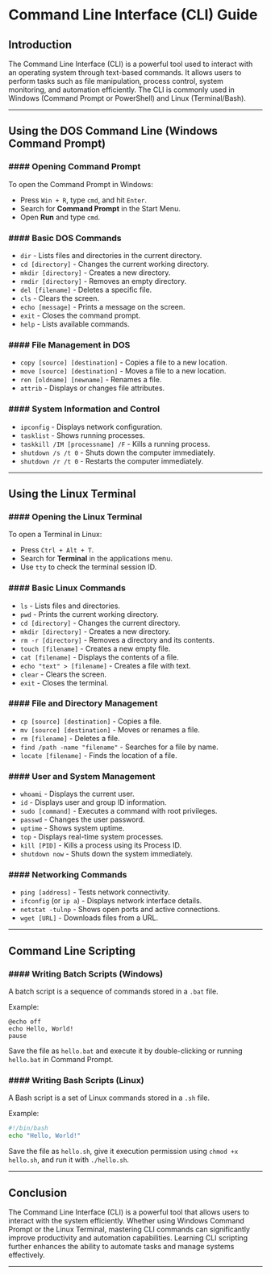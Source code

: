 # Command Line Interface (CLI) Guide

## Introduction
The Command Line Interface (CLI) is a powerful tool used to interact with an operating system through text-based commands. It allows users to perform tasks such as file manipulation, process control, system monitoring, and automation efficiently. The CLI is commonly used in Windows (Command Prompt or PowerShell) and Linux (Terminal/Bash).

---

## Using the DOS Command Line (Windows Command Prompt)

### #### Opening Command Prompt
To open the Command Prompt in Windows:
- Press `Win + R`, type `cmd`, and hit `Enter`.
- Search for **Command Prompt** in the Start Menu.
- Open **Run** and type `cmd`.

### #### Basic DOS Commands

- `dir` - Lists files and directories in the current directory.
- `cd [directory]` - Changes the current working directory.
- `mkdir [directory]` - Creates a new directory.
- `rmdir [directory]` - Removes an empty directory.
- `del [filename]` - Deletes a specific file.
- `cls` - Clears the screen.
- `echo [message]` - Prints a message on the screen.
- `exit` - Closes the command prompt.
- `help` - Lists available commands.

### #### File Management in DOS
- `copy [source] [destination]` - Copies a file to a new location.
- `move [source] [destination]` - Moves a file to a new location.
- `ren [oldname] [newname]` - Renames a file.
- `attrib` - Displays or changes file attributes.

### #### System Information and Control
- `ipconfig` - Displays network configuration.
- `tasklist` - Shows running processes.
- `taskkill /IM [processname] /F` - Kills a running process.
- `shutdown /s /t 0` - Shuts down the computer immediately.
- `shutdown /r /t 0` - Restarts the computer immediately.

---

## Using the Linux Terminal

### #### Opening the Linux Terminal
To open a Terminal in Linux:
- Press `Ctrl + Alt + T`.
- Search for **Terminal** in the applications menu.
- Use `tty` to check the terminal session ID.

### #### Basic Linux Commands

- `ls` - Lists files and directories.
- `pwd` - Prints the current working directory.
- `cd [directory]` - Changes the current directory.
- `mkdir [directory]` - Creates a new directory.
- `rm -r [directory]` - Removes a directory and its contents.
- `touch [filename]` - Creates a new empty file.
- `cat [filename]` - Displays the contents of a file.
- `echo "text" > [filename]` - Creates a file with text.
- `clear` - Clears the screen.
- `exit` - Closes the terminal.

### #### File and Directory Management
- `cp [source] [destination]` - Copies a file.
- `mv [source] [destination]` - Moves or renames a file.
- `rm [filename]` - Deletes a file.
- `find /path -name "filename"` - Searches for a file by name.
- `locate [filename]` - Finds the location of a file.

### #### User and System Management
- `whoami` - Displays the current user.
- `id` - Displays user and group ID information.
- `sudo [command]` - Executes a command with root privileges.
- `passwd` - Changes the user password.
- `uptime` - Shows system uptime.
- `top` - Displays real-time system processes.
- `kill [PID]` - Kills a process using its Process ID.
- `shutdown now` - Shuts down the system immediately.

### #### Networking Commands
- `ping [address]` - Tests network connectivity.
- `ifconfig` (or `ip a`) - Displays network interface details.
- `netstat -tulnp` - Shows open ports and active connections.
- `wget [URL]` - Downloads files from a URL.

---

## Command Line Scripting

### #### Writing Batch Scripts (Windows)
A batch script is a sequence of commands stored in a `.bat` file.

Example:
```batch
@echo off
echo Hello, World!
pause
```
Save the file as `hello.bat` and execute it by double-clicking or running `hello.bat` in Command Prompt.

### #### Writing Bash Scripts (Linux)
A Bash script is a set of Linux commands stored in a `.sh` file.

Example:
```bash
#!/bin/bash
echo "Hello, World!"
```
Save the file as `hello.sh`, give it execution permission using `chmod +x hello.sh`, and run it with `./hello.sh`.

---

## Conclusion
The Command Line Interface (CLI) is a powerful tool that allows users to interact with the system efficiently. Whether using Windows Command Prompt or the Linux Terminal, mastering CLI commands can significantly improve productivity and automation capabilities. Learning CLI scripting further enhances the ability to automate tasks and manage systems effectively.

---